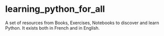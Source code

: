 # learning_python_for_all


A set of resources from Books, Exercises, Notebooks to discover and learn 
Python. It exists both in French and in English.
